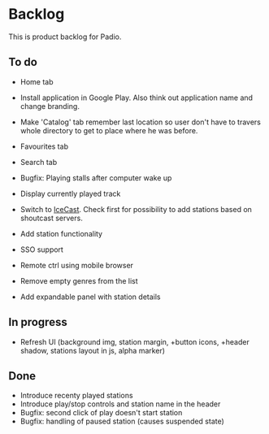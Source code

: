 Backlog
=======

This is product backlog for Padio.

To do
-----
* Home tab

* Install application in Google Play. Also think out application name and change branding.

* Make 'Catalog' tab remember last location so user don't have to travers
  whole directory to get to place where he was before.

* Favourites tab

* Search tab

* Bugfix: Playing stalls after computer wake up

* Display currently played track

* Switch to [IceCast](http://api.dir.xiph.org/experimental/full). Check first for possibility to add stations based on shoutcast servers.

* Add station functionality

* SSO support

* Remote ctrl using mobile browser

* Remove empty genres from the list

* Add expandable panel with station details

In progress
-----------
* Refresh UI (background img, station margin, +button icons, +header shadow, stations layout in js, alpha marker)


Done
----
* Introduce recenty played stations
* Introduce play/stop controls and station name in the header
* Bugfix: second click of play doesn't start station
* Bugfix: handling of paused station (causes suspended state)

